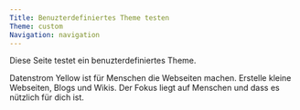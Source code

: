 ```yaml
---
Title: Benuzterdefiniertes Theme testen
Theme: custom
Navigation: navigation
---
```

Diese Seite testet ein benuzterdefiniertes Theme.

Datenstrom Yellow ist für Menschen die Webseiten machen. Erstelle kleine Webseiten, Blogs und Wikis. Der Fokus liegt auf Menschen und dass es nützlich für dich ist.